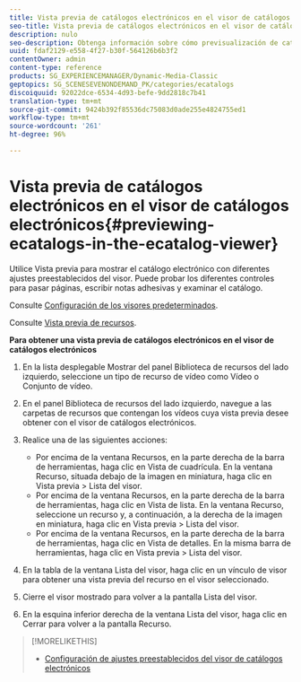 ```yaml
---
title: Vista previa de catálogos electrónicos en el visor de catálogos electrónicos
seo-title: Vista previa de catálogos electrónicos en el visor de catálogos electrónicos
description: nulo
seo-description: Obtenga información sobre cómo previsualización de catálogos electrónicos en el visor de catálogos electrónicos.
uuid: fdaf2129-e558-4f27-b30f-564126b6b3f2
contentOwner: admin
content-type: reference
products: SG_EXPERIENCEMANAGER/Dynamic-Media-Classic
geptopics: SG_SCENESEVENONDEMAND_PK/categories/ecatalogs
discoiquuid: 92022dce-6534-4d93-befe-9dd2818c7b41
translation-type: tm+mt
source-git-commit: 9424b392f85536dc75083d0ade255e4824755ed1
workflow-type: tm+mt
source-wordcount: '261'
ht-degree: 96%

---
```



# Vista previa de catálogos electrónicos en el visor de catálogos electrónicos{#previewing-ecatalogs-in-the-ecatalog-viewer}

Utilice Vista previa para mostrar el catálogo electrónico con diferentes ajustes preestablecidos del visor. Puede probar los diferentes controles para pasar páginas, escribir notas adhesivas y examinar el catálogo.

Consulte [Configuración de los visores predeterminados](application-setup.md#configuring_default_viewers).

Consulte [Vista previa de recursos](previewing-asset.md#previewing_an_asset).

**Para obtener una vista previa de catálogos electrónicos en el visor de catálogos electrónicos**

1. En la lista desplegable Mostrar del panel Biblioteca de recursos del lado izquierdo, seleccione un tipo de recurso de vídeo como Vídeo o Conjunto de vídeo.
1. En el panel Biblioteca de recursos del lado izquierdo, navegue a las carpetas de recursos que contengan los vídeos cuya vista previa desee obtener con el visor de catálogos electrónicos.
1. Realice una de las siguientes acciones:

   * Por encima de la ventana Recursos, en la parte derecha de la barra de herramientas, haga clic en Vista de cuadrícula. En la ventana Recurso, situada debajo de la imagen en miniatura, haga clic en Vista previa > Lista del visor.
   * Por encima de la ventana Recursos, en la parte derecha de la barra de herramientas, haga clic en Vista de lista. En la ventana Recurso, seleccione un recurso y, a continuación, a la derecha de la imagen en miniatura, haga clic en Vista previa > Lista del visor.
   * Por encima de la ventana Recursos, en la parte derecha de la barra de herramientas, haga clic en Vista de detalles. En la misma barra de herramientas, haga clic en Vista previa > Lista del visor.

1. En la tabla de la ventana Lista del visor, haga clic en un vínculo de visor para obtener una vista previa del recurso en el visor seleccionado.
1. Cierre el visor mostrado para volver a la pantalla Lista del visor.
1. En la esquina inferior derecha de la ventana Lista del visor, haga clic en Cerrar para volver a la pantalla Recurso.

>[!MORELIKETHIS]
>
>* [Configuración de ajustes preestablecidos del visor de catálogos electrónicos](setting-ecatalog-viewer-presets.md#setting_up_ecatalog_viewer_presets)

